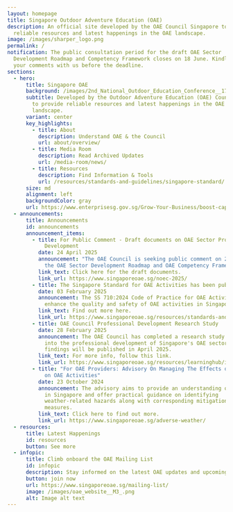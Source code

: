 ```yaml
---
layout: homepage
title: Singapore Outdoor Adventure Education (OAE)
description: An official site developed by the OAE Council Singapore to provide
  reliable resources and latest happenings in the OAE landscape.
image: /images/sharper_logo.png
permalink: /
notification: The public consultation period for the draft OAE Sector
  Development Roadmap and Competency Framework closes on 18 June. Kindly share
  your comments with us before the deadline.
sections:
  - hero:
      title: Singapore OAE
      background: /images/2nd_National_Outdoor_Education_Conference__172_.jpg
      subtitle: Developed by the Outdoor Adventure Education (OAE) Council Singapore
        to provide reliable resources and latest happenings in the OAE
        landscape.
      variant: center
      key_highlights:
        - title: About
          description: Understand OAE & the Council
          url: about/overview/
        - title: Media Room
          description: Read Archived Updates
          url: /media-room/news/
        - title: Resources
          description: Find Information & Tools
          url: /resources/standards-and-guidelines/singapore-standard/
      size: md
      alignment: left
      backgroundColor: gray
      url: https://www.enterprisesg.gov.sg/Grow-Your-Business/boost-capabilities/quality-and-standards/comment-on-draft-standards
  - announcements:
      title: Announcements
      id: announcements
      announcement_items:
        - title: For Public Comment - Draft documents on OAE Sector Professional
            Development
          date: 24 April 2025
          announcement: "The OAE Council is seeking public comment on 2 draft documents:
            the OAE Sector Development Roadmap and OAE Competency Framework."
          link_text: Click here for the draft documents.
          link_url: https://www.singaporeoae.sg/noec-2025/
        - title: The Singapore Standard for OAE Activities has been published!
          date: 03 February 2025
          announcement: The SS 710:2024 Code of Practice for OAE Activities aims to
            enhance the quality and safety of OAE activities in Singapore.
          link_text: Find out more here.
          link_url: https://www.singaporeoae.sg/resources/standards-and-guidelines/singapore-standard/
        - title: OAE Council Professional Development Research Study
          date: 28 February 2025
          announcement: The OAE Council has completed a research study to gather insights
            into the professional development of Singapore's OAE sector. Key
            findings will be published in April 2025.
          link_text: For more info, follow this link.
          link_url: https://www.singaporeoae.sg/resources/learninghub/insights
        - title: "For OAE Providers: Advisory On Managing The Effects of Adverse Weather
            on OAE Activities"
          date: 23 October 2024
          announcement: The advisory aims to provide an understanding of weather patterns
            in Singapore and offer practical guidance on identifying
            weather-related hazards along with corresponding mitigation
            measures.
          link_text: Click here to find out more.
          link_url: https://www.singaporeoae.sg/adverse-weather/
  - resources:
      title: Latest Happenings
      id: resources
      button: See more
  - infopic:
      title: Climb onboard the OAE Mailing List
      id: infopic
      description: Stay informed on the latest OAE updates and upcoming events!
      button: join now
      url: https://www.singaporeoae.sg/mailing-list/
      image: /images/oae_website__M3_.png
      alt: Image alt text
---
```

